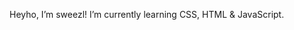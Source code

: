 Heyho, I’m sweezl!
I’m currently learning CSS, HTML & JavaScript.


<!---
sweezl/sweezl is a ✨ special ✨ repository because its `README.md` (this file) appears on your GitHub profile.
You can click the Preview link to take a look at your changes.
--->
